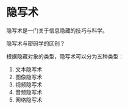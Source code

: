 # 隐写术

隐写术是一门关于信息隐藏的技巧与科学。

隐写术与密码学的区别？

根据隐藏对象的类型，隐写术可以分为五种类型：

1. 文本隐写术
2. 图像隐写术
3. 视频隐写术
4. 音频隐写术
5. 网络隐写术
